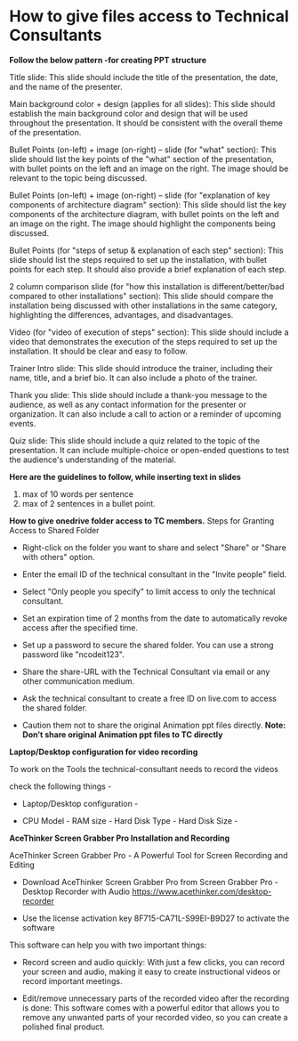 # How to give files access to Technical Consultants

**Follow the below pattern -for creating PPT structure**

Title slide: This slide should include the title of the presentation, the date, and the name of the presenter.

Main background color + design (applies for all slides): This slide should establish the main background color and design that will be used throughout the presentation. It should be consistent with the overall theme of the presentation.

Bullet Points (on-left) + image (on-right) – slide (for "what" section): This slide should list the key points of the "what" section of the presentation, with bullet points on the left and an image on the right. The image should be relevant to the topic being discussed.

Bullet Points (on-left) + image (on-right) – slide (for "explanation of key components of architecture diagram" section): This slide should list the key components of the architecture diagram, with bullet points on the left and an image on the right. The image should highlight the components being discussed.

Bullet Points (for "steps of setup & explanation of each step" section): This slide should list the steps required to set up the installation, with bullet points for each step. It should also provide a brief explanation of each step.

2 column comparison slide (for "how this installation is different/better/bad compared to other installations" section): This slide should compare the installation being discussed with other installations in the same category, highlighting the differences, advantages, and disadvantages.

Video (for "video of execution of steps" section): This slide should include a video that demonstrates the execution of the steps required to set up the installation. It should be clear and easy to follow.

Trainer Intro slide: This slide should introduce the trainer, including their name, title, and a brief bio. It can also include a photo of the trainer.

Thank you slide: This slide should include a thank-you message to the audience, as well as any contact information for the presenter or organization. It can also include a call to action or a reminder of upcoming events.

Quiz slide: This slide should include a quiz related to the topic of the presentation. It can include multiple-choice or open-ended questions to test the audience's understanding of the material.






**Here are the guidelines to follow, while inserting text in slides**  
1. max of 10 words per sentence  
2. max of 2 sentences in a bullet point.

**How to give onedrive folder access to TC members.**
Steps for Granting Access to Shared Folder
* Right-click on the folder you want to share and select "Share" or "Share with others" option.

* Enter the email ID of the technical consultant in the "Invite people" field.

* Select "Only people you specify" to limit access to only the technical consultant.

* Set an expiration time of 2 months from the date to automatically revoke access after the specified time.

* Set up a password to secure the shared folder. You can use a strong password like "ncodeit123".

* Share the share-URL with the Technical Consultant via email or any other communication medium.

* Ask the technical consultant to create a free ID on live.com to access the shared folder.

* Caution them not to share the original Animation ppt files directly.
**Note: Don’t share original Animation ppt files to TC directly**

**Laptop/Desktop configuration for video recording**

To work on the Tools the technical-consultant needs to record the videos  

check the following things -

* Laptop/Desktop configuration -

* CPU Model - RAM size - Hard Disk Type - Hard Disk Size - 

**AceThinker Screen Grabber Pro Installation and Recording**

AceThinker Screen Grabber Pro - A Powerful Tool for Screen Recording and Editing

*  Download AceThinker Screen Grabber Pro from Screen Grabber Pro - Desktop Recorder with Audio https://www.acethinker.com/desktop-recorder

*  Use the license activation key 8F715-CA71L-S99EI-B9D27 to activate the software

This software can help you with two important things:

*  Record screen and audio quickly: With just a few clicks, you can record your screen and audio, making it easy to create instructional videos or record important meetings.

*  Edit/remove unnecessary parts of the recorded video after the recording is done: This software comes with a powerful editor that allows you to remove any unwanted parts of your recorded video, so you can create a polished final product.
